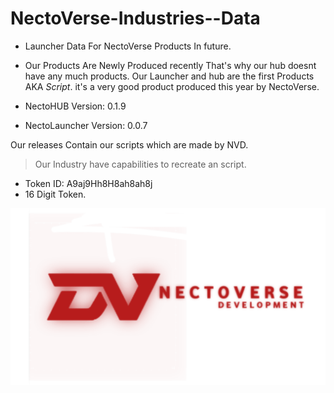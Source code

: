 # NectoVerse-Industries--Data

- Launcher Data For NectoVerse Products In future.

- Our Products Are Newly Produced recently That's why our hub doesnt have any much products. Our Launcher and hub are the first Products AKA *Script*. it's a very good product produced this year by NectoVerse.

- NectoHUB Version: 0.1.9
- NectoLauncher Version: 0.0.7


Our releases Contain our scripts which are made by NVD.

> Our Industry have capabilities to recreate an script.
>
- Token ID: A9aj9Hh8H8ah8ah8j
- 16 Digit Token.

![NVD-thumbnail](Images/NectoVerse.png)
